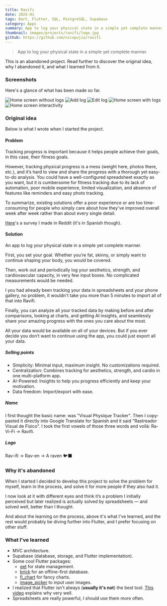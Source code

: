 ```yaml
---
title: Ravifi
date: 2025-01
tags: Dart, Flutter, SQL, PostgreSQL, Supabase
category: Apps
summary: App to log your physical state in a simple yet complete manner.
thumbnail: images/projects/ravifi/logo.jpg
github: https://github.com/nicopujia/ravifi
---
```


> App to log your physical state in a simple yet complete manner.

This is an abandoned project. Read further to discover the original idea, why I abandoned it, and what I learned from it.

### Screenshots

Here's a glance of what has been made so far.

![Home screen without logs]({static}/images/projects/ravifi/1.png)
![Add log]({static}/images/projects/ravifi/2.png)
![Edit log]({static}/images/projects/ravifi/3.png)
![Home screen with logs]({static}/images/projects/ravifi/4.png)
![Home screen interactivity]({static}/images/projects/ravifi/5.png)

### Original idea

Below is what I wrote when I started the project.

#### Problem

Tracking progress is important because it helps people achieve their goals, in this case, their fitness goals.

However, tracking physical progress is a mess (weight here, photos there, etc.), and it’s hard to view and share the progress with a thorough yet easy-to-do analysis. You could have a well-configured spreadsheet exactly as you want, but it is cumbersome for fitness tracking due to its lack of automation, poor mobile experience, limited visualization, and absence of features like reminders and easy photo tracking.

To summarize, existing solutions offer a poor experience or are too time-consuming for people who simply care about how they've improved overall week after week rather than about every single detail.

[Here](https://www.reddit.com/r/FitnessArgentina/comments/1i6vo4e/ustedes_cómo_registran_su_progreso/)'s a survey I made in Reddit (it's in Spanish though).

#### Solution

An app to log your physical state in a simple yet complete manner.

First, you set your goal. Whether you’re fat, skinny, or simply want to continue shaping your body, you would be covered.

Then, work out and periodically log your aesthetics, strength, and cardiovascular capacity, in very few input boxes. No complicated measurements would be needed.

I you had already been tracking your data in spreadsheets and your phone gallery, no problem, it wouldn't take you more than 5 minutes to import all of that into Ravifi.

Finally, you can analyze all your tracked data by making before and after comparisons, looking at charts, and getting AI insights, and seamlessly share your amazing progress with the ones you care about the most.

All your data would be available on all of your devices. But if you ever decide you don’t want to continue using the app, you could just export all your data.

##### Selling points

-   Simplicity: Minimal input, maximum insight. No customizations required.
-   Centralization: Combines tracking for aesthetics, strength, and cardio in one multi-platform app.
-   AI-Powered: Insights to help you progress efficiently and keep your motivation.
-   Data freedom: Import/export with ease.

##### Name

I first thought the basic name: was "Visual Physique Tracker". Then I copy-pasted it directly into Google Translate for Spanish and it said "Rastreador Visual de Físico". I took the first vowels of those three words and voilá: Ra-Vi-Fi -> Ravifi.

##### Logo

Rav-ifi -> Rav-en -> A raven 🐦‍⬛

### Why it's abandoned

When I started I decided to develop this project to solve the problem for myself, learn in the process, and solve it for more people if they also had it.

I now look at it with different eyes and think it’s a problem I initially perceived but later realized is actually solved by spreadsheets — and solved well, better than I thought.

And about the learning on the process, above it's what I've learned, and the rest would probably be diving further into Flutter, and I prefer focusing on other stuff.

### What I've learned

-   MVC architecture.
-   Supabase (database, storage, and Flutter implementation).
-   Some cool Flutter packages:
    -   [get](https://pub.dev/packages/get) for state management.
    -   [brick](https://getdutchie.github.io/brick/#/) for an offline-first database.
    -   [fl_chart](https://flchart.dev) for fancy charts.
    -   [image_picker](https://pub.dev/packages/image_picker) to input user images.
-   I realized that Flutter isn't always (**usually it's not**) the best tool. [This video](https://youtu.be/OCwcedYTKDc?t=274&si=Z_dBPWzDcWZ37DZY) explains why very well.
-   Spreadsheets are really powerful, I should use them more often.
